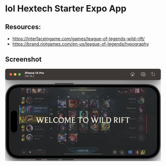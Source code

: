 # lol Hextech Starter Expo App

## Resources:

- https://interfaceingame.com/games/league-of-legends-wild-rift/
- https://brand.riotgames.com/en-us/league-of-legends/typography

## Screenshot

![](screenshots/iPhone%2014%20Pro%202023-03-16%2015-37-05.png)
